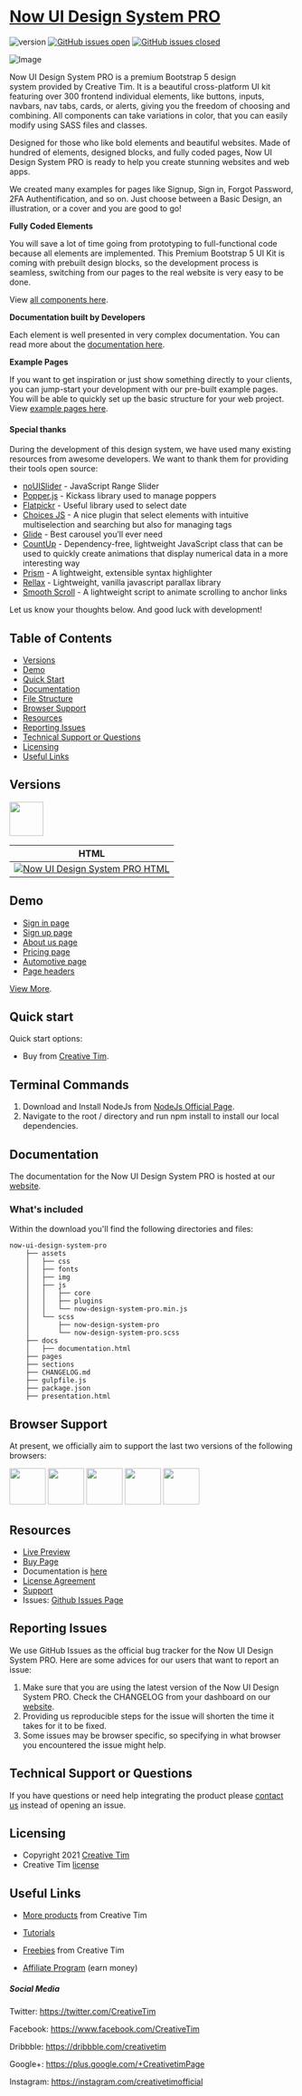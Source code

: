 # [Now UI Design System PRO](http://demos.creative-tim.com/now-ui-design-system-pro/presentation.html?ref=readme-nudsp)

![version](https://img.shields.io/badge/version-2.0.1-blue.svg) [![GitHub issues open](https://img.shields.io/github/issues/creativetimofficial/ct-now-ui-design-system-pro.svg?maxAge=2592000)](https://github.com/creativetimofficial/ct-now-ui-design-system-pro/issues?q=is%3Aopen+is%3Aissue) [![GitHub issues closed](https://img.shields.io/github/issues-closed-raw/creativetimofficial/ct-now-ui-design-system-pro.svg?maxAge=2592000)](https://github.com/creativetimofficial/ct-now-ui-design-system-pro/issues?q=is%3Aissue+is%3Aclosed)

![Image](https://s3.amazonaws.com/creativetim_bucket/products/489/original/opt_nudsp_thumbnail.jpg)

Now UI Design System PRO is a premium Bootstrap 5 design system provided by Creative Tim. It is a beautiful cross-platform UI kit featuring over 300 frontend individual elements, like buttons, inputs, navbars, nav tabs, cards, or alerts, giving you the freedom of choosing and combining. All components can take variations in color, that you can easily modify using SASS files and classes.

Designed for those who like bold elements and beautiful websites. Made of hundred of elements, designed blocks, and fully coded pages, Now UI Design System PRO is ready to help you create stunning websites and web apps.

We created many examples for pages like Signup, Sign in, Forgot Password, 2FA Authentification, and so on. Just choose between a Basic Design, an illustration, or a cover and you are good to go!

**Fully Coded Elements**

You will save a lot of time going from prototyping to full-functional code because all elements are implemented. This Premium Bootstrap 5 UI Kit is coming with prebuilt design blocks, so the development process is seamless, switching from our pages to the real website is very easy to be done.

View [all components here](https://www.creative-tim.com/learning-lab/bootstrap/alerts/now-ui-design-system?ref=readme-nudsp).

**Documentation built by Developers**

Each element is well presented in very complex documentation. You can read more about the [documentation here](https://www.creative-tim.com/learning-lab/bootstrap/overview/now-ui-design-system?ref=readme-nudsp).

**Example Pages**

If you want to get inspiration or just show something directly to your clients, you can jump-start your development with our pre-built example pages. You will be able to quickly set up the basic structure for your web project. View [example pages here](https://demos.creative-tim.com/now-ui-design-system-pro/presentation.html?ref=readme-nudsp).

#### Special thanks
During the development of this design system, we have used many existing resources from awesome developers. We want to thank them for providing their tools open source:
- [noUISlider](https://refreshless.com/nouislider/) - JavaScript Range Slider
- [Popper.js](https://popper.js.org/) - Kickass library used to manage poppers
- [Flatpickr](https://flatpickr.js.org/) - Useful library used to select date
- [Choices JS](https://joshuajohnson.co.uk/Choices/) - A nice plugin that select elements with intuitive multiselection and searching but also for managing tags
- [Glide](https://glidejs.com/) - Best carousel you’ll ever need
- [CountUp](https://inorganik.github.io/countUp.js/) - Dependency-free, lightweight JavaScript class that can be used to quickly create animations that display numerical data in a more interesting way
- [Prism](https://prismjs.com/) - A lightweight, extensible syntax highlighter
- [Rellax](https://dixonandmoe.com/rellax/) - Lightweight, vanilla javascript parallax library
- [Smooth Scroll](https://github.com/cferdinandi/smooth-scroll) - A lightweight script to animate scrolling to anchor links

Let us know your thoughts below. And good luck with development!

## Table of Contents

* [Versions](#versions)
* [Demo](#demo)
* [Quick Start](#quick-start)
* [Documentation](#documentation)
* [File Structure](#file-structure)
* [Browser Support](#browser-support)
* [Resources](#resources)
* [Reporting Issues](#reporting-issues)
* [Technical Support or Questions](#technical-support-or-questions)
* [Licensing](#licensing)
* [Useful Links](#useful-links)

## Versions

[<img src="https://s3.amazonaws.com/creativetim_bucket/github/html.png" width="60" height="60" />](https://www.creative-tim.com/product/now-ui-design-system-pro?ref=readme-nudsp)

| HTML |
| --- |
| [![Now UI Design System PRO HTML](https://s3.amazonaws.com/creativetim_bucket/products/489/original/opt_nudsp_thumbnail.jpg)](http://demos.creative-tim.com/now-ui-design-system-pro/presentation.html?ref=readme-sudsp)

## Demo

- [Sign in page](https://demos.creative-tim.com/now-ui-design-system-pro/pages/sign-in/sign-in-basic.html?ref=readme-nudsp)
- [Sign up page](https://demos.creative-tim.com/now-ui-design-system-pro/pages/sign-up/sign-up-illustration.html?ref=readme-nudsp)
- [About us page](https://demos.creative-tim.com/now-ui-design-system-pro/pages/about-us.html?ref=readme-nudsp)
- [Pricing page](https://demos.creative-tim.com/now-ui-design-system-pro/pages/pricing.html?ref=readme-nudsp)
- [Automotive page](https://demos.creative-tim.com/now-ui-design-system-pro/pages/automotive.html?ref=readme-nudsp)
- [Page headers](https://demos.creative-tim.com/now-ui-design-system-pro/sections/page-sections/hero-sections.html?ref=readme-nudsp)

[View More](https://demos.creative-tim.com/now-ui-design-system-pro/presentation.html?ref=readme-nudsp).

## Quick start

Quick start options:

- Buy from [Creative Tim](https://www.creative-tim.com/product/now-ui-design-system-pro?ref=readme-nudsp).

## Terminal Commands

1. Download and Install NodeJs from [NodeJs Official Page](https://nodejs.org/en/download/).
2. Navigate to the root / directory and run npm install to install our local dependencies.

## Documentation
The documentation for the Now UI Design System PRO is hosted at our [website](https://www.creative-tim.com/learning-lab/bootstrap/overview/now-ui-design-system?ref=readme-nudsp).

### What's included

Within the download you'll find the following directories and files:

```
now-ui-design-system-pro
    ├── assets
    │   ├── css
    │   ├── fonts
    │   ├── img
    │   ├── js
    │   │   ├── core
    │   │   ├── plugins
    │   │   └── now-design-system-pro.min.js
    │   └── scss
    │       ├── now-design-system-pro
    │       └── now-design-system-pro.scss
    ├── docs
    │   ├── documentation.html
    ├── pages
    ├── sections
    ├── CHANGELOG.md
    ├── gulpfile.js
    ├── package.json
    ├── presentation.html
```

## Browser Support

At present, we officially aim to support the last two versions of the following browsers:

<img src="https://s3.amazonaws.com/creativetim_bucket/github/browser/chrome.png" width="64" height="64"> <img src="https://s3.amazonaws.com/creativetim_bucket/github/browser/firefox.png" width="64" height="64"> <img src="https://s3.amazonaws.com/creativetim_bucket/github/browser/edge.png" width="64" height="64"> <img src="https://s3.amazonaws.com/creativetim_bucket/github/browser/safari.png" width="64" height="64"> <img src="https://s3.amazonaws.com/creativetim_bucket/github/browser/opera.png" width="64" height="64">

## Resources
- [Live Preview](https://demos.creative-tim.com/now-ui-design-system-pro/presentation.html?ref=readme-nudsp)
- [Buy Page](https://www.creative-tim.com/product/now-ui-design-system-pro?ref=readme-nudsp)
- Documentation is [here](https://www.creative-tim.com/learning-lab/bootstrap/overview/now-ui-design-system?ref=readme-nudsp)
- [License Agreement](https://www.creative-tim.com/license?ref=readme-nudsp)
- [Support](https://www.creative-tim.com/contact-us?ref=readme-nudsp)
- Issues: [Github Issues Page](https://github.com/creativetimofficial/ct-now-ui-design-system-pro/issues)

## Reporting Issues
We use GitHub Issues as the official bug tracker for the Now UI Design System PRO. Here are some advices for our users that want to report an issue:

1. Make sure that you are using the latest version of the Now UI Design System PRO. Check the CHANGELOG from your dashboard on our [website](https://www.creative-tim.com/product/now-ui-design-system-pro?ref=readme-nudsp).
2. Providing us reproducible steps for the issue will shorten the time it takes for it to be fixed.
3. Some issues may be browser specific, so specifying in what browser you encountered the issue might help.

## Technical Support or Questions

If you have questions or need help integrating the product please [contact us](https://www.creative-tim.com/contact-us?ref=readme-nudsp) instead of opening an issue.

## Licensing

- Copyright 2021 [Creative Tim](https://www.creative-tim.com?ref=readme-nudsp)
- Creative Tim [license](https://www.creative-tim.com/license?ref=readme-nudsp)

## Useful Links

- [More products](https://www.creative-tim.com/templates?ref=readme-nudsp) from Creative Tim

- [Tutorials](https://www.youtube.com/channel/UCVyTG4sCw-rOvB9oHkzZD1w)

- [Freebies](https://www.creative-tim.com/bootstrap-themes/free?ref=readme-nudsp) from Creative Tim

- [Affiliate Program](https://www.creative-tim.com/affiliates/new?ref=readme-nudsp) (earn money)

##### Social Media

Twitter: <https://twitter.com/CreativeTim>

Facebook: <https://www.facebook.com/CreativeTim>

Dribbble: <https://dribbble.com/creativetim>

Google+: <https://plus.google.com/+CreativetimPage>

Instagram: <https://instagram.com/creativetimofficial>
